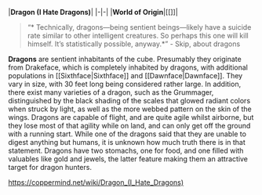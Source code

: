 |**Dragon (I Hate Dragons)**|
|-|-|
|**World of Origin**|[[]]|

>“* Technically, dragons—being sentient beings—likely have a suicide rate similar to other intelligent creatures. So perhaps this one will kill himself. It’s statistically possible, anyway.*”
\- Skip, about dragons


**Dragons** are sentient inhabitants of the cube. Presumably they originate from Drakeface, which is completely inhabited by dragons, with additional populations in [[Sixthface\|Sixthface]] and [[Dawnface\|Dawnface]]. They vary in size, with 30 feet long being considered rather large. In addition, there exist many varieties of a dragon, such as the Grummager, distinguished by the black shading of the scales that glowed radiant colors when struck by light, as well as the more webbed pattern on the skin of the wings.
Dragons are capable of flight, and are quite agile whilst airborne, but they lose most of that agility while on land, and can only get off the ground with a running start.
While one of the dragons said that they are unable to digest anything but humans, it is unknown how much truth there is in that statement.
Dragons have two stomachs, one for food, and one filled with valuables like gold and jewels, the latter feature making them an attractive target for dragon hunters.



https://coppermind.net/wiki/Dragon_(I_Hate_Dragons)
